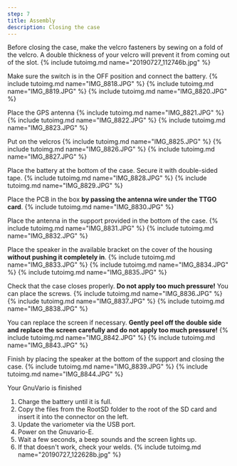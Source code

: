 ```yaml
---
step: 7
title: Assembly
description: Closing the case
---
```


Before closing the case, make the velcro fasteners by sewing on a fold of the velcro. A double thickness of your velcro will prevent it from coming out of the slot.
{% include tutoimg.md name="20190727_112746b.jpg" %}

Make sure the switch is in the OFF position and connect the battery.
{% include tutoimg.md name="IMG_8818.JPG" %}
{% include tutoimg.md name="IMG_8819.JPG" %}
{% include tutoimg.md name="IMG_8820.JPG" %}

Place the GPS antenna
{% include tutoimg.md name="IMG_8821.JPG" %}
{% include tutoimg.md name="IMG_8822.JPG" %}
{% include tutoimg.md name="IMG_8823.JPG" %}

Put on the velcros
{% include tutoimg.md name="IMG_8825.JPG" %}
{% include tutoimg.md name="IMG_8826.JPG" %}
{% include tutoimg.md name="IMG_8827.JPG" %}

Place the battery at the bottom of the case. Secure it with double-sided tape.
{% include tutoimg.md name="IMG_8828.JPG" %}
{% include tutoimg.md name="IMG_8829.JPG" %}

Place the PCB in the box **by passing the antenna wire under the TTGO card**.
{% include tutoimg.md name="IMG_8830.JPG" %}

Place the antenna in the support provided in the bottom of the case.
{% include tutoimg.md name="IMG_8831.JPG" %}
{% include tutoimg.md name="IMG_8832.JPG" %}

Place the speaker in the available bracket on the cover of the housing **without pushing it completely in**.
{% include tutoimg.md name="IMG_8833.JPG" %}
{% include tutoimg.md name="IMG_8834.JPG" %}
{% include tutoimg.md name="IMG_8835.JPG" %}

Check that the case closes properly. **Do not apply too much pressure!** You can place the screws.
{% include tutoimg.md name="IMG_8836.JPG" %}
{% include tutoimg.md name="IMG_8837.JPG" %}
{% include tutoimg.md name="IMG_8838.JPG" %}

You can replace the screen if necessary. **Gently peel off the double side and replace the screen carefully and do not apply too much pressure!**
{% include tutoimg.md name="IMG_8842.JPG" %}
{% include tutoimg.md name="IMG_8843.JPG" %}

Finish by placing the speaker at the bottom of the support and closing the case.
{% include tutoimg.md name="IMG_8839.JPG" %}
{% include tutoimg.md name="IMG_8844.JPG" %}

Your GnuVario is finished
1. Charge the battery until it is full.
2. Copy the files from the RootSD folder to the root of the SD card and insert it into the connector on the left.
3. Update the variometer via the USB port.
4. Power on the Gnuvario-E.
5. Wait a few seconds, a beep sounds and the screen lights up.
6. If that doesn't work, check your welds.
{% include tutoimg.md name="20190727_122628b.jpg" %}
